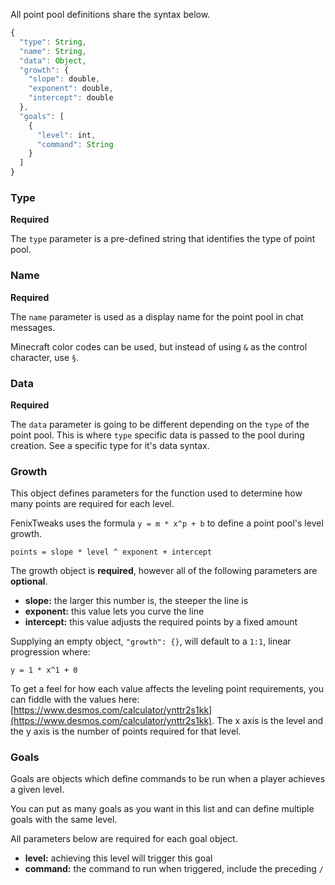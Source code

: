 All point pool definitions share the syntax below.

```ts
{
  "type": String,
  "name": String,
  "data": Object,
  "growth": {
    "slope": double,
    "exponent": double,
    "intercept": double
  },
  "goals": [
    {
      "level": int,
      "command": String
    }
  ]
}
```

### Type

**Required**

The `type` parameter is a pre-defined string that identifies the type of point pool.

### Name

**Required**

The `name` parameter is used as a display name for the point pool in chat messages.

Minecraft color codes can be used, but instead of using `&` as the control character, use `§`.

### Data

**Required**

The `data` parameter is going to be different depending on the `type` of the point pool. This is where `type` specific data is passed to the pool during creation. See a specific type for it's data syntax.

### Growth

This object defines parameters for the function used to determine how many points are required for each level. 

FenixTweaks uses the formula `y = m * x^p + b` to define a point pool's level growth.

```
points = slope * level ^ exponent + intercept
```

The growth object is **required**, however all of the following parameters are **optional**.

* **slope:** the larger this number is, the steeper the line is
* **exponent:** this value lets you curve the line
* **intercept:** this value adjusts the required points by a fixed amount

Supplying an empty object, `"growth": {}`, will default to a `1:1`, linear progression where:

```
y = 1 * x^1 + 0
```

To get a feel for how each value affects the leveling point requirements, you can fiddle with the values here: [https://www.desmos.com/calculator/ynttr2s1kk](https://www.desmos.com/calculator/ynttr2s1kk). The x axis is the level and the y axis is the number of points required for that level.

### Goals

Goals are objects which define commands to be run when a player achieves a given level.

You can put as many goals as you want in this list and can define multiple goals with the same level.

All parameters below are required for each goal object.

* **level:** achieving this level will trigger this goal
* **command:** the command to run when triggered, include the preceding `/`